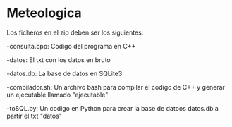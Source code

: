 # Meteologica
Los ficheros en el zip deben ser los siguientes:  

  -consulta.cpp: Codigo del programa en C++  
  
  -datos: El txt con los datos en bruto  
  
  -datos.db: La base de datos en SQLite3  
  
  -compilador.sh: Un archivo bash para compilar el codigo de C++ y generar un ejecutable llamado "ejecutable"  
  
  -toSQL.py: Un codigo en Python para crear la base de datoos datos.db a partir el txt "datos"  
